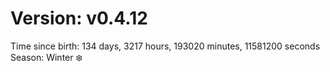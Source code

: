 # Version: v0.4.12
Time since birth: 134 days, 3217 hours, 193020 minutes, 11581200 seconds
Season: Winter ❄️
